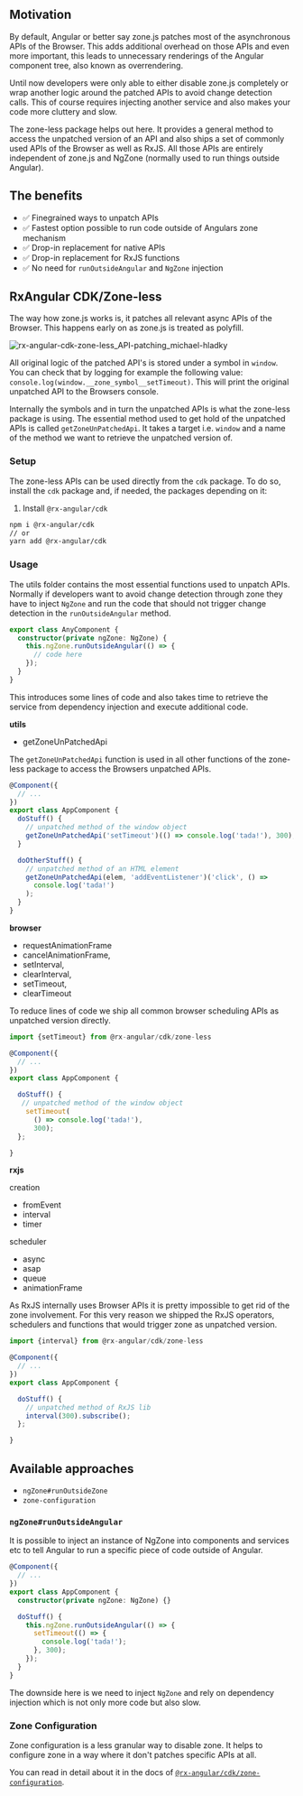 ## Motivation

By default, Angular or better say zone.js patches most of the asynchronous APIs of the Browser.
This adds additional overhead on those APIs and even more important, this leads to unnecessary renderings of the Angular component tree, also known as overrendering.

Until now developers were only able to either disable zone.js completely or wrap another logic around the patched APIs to avoid change detection calls.
This of course requires injecting another service and also makes your code more cluttery and slow.

The zone-less package helps out here.
It provides a general method to access the unpatched version of an API and also ships a set of commonly used APIs of the Browser as well as RxJS.
All those APIs are entirely independent of zone.js and NgZone (normally used to run things outside Angular).

## The benefits

- ✅ Finegrained ways to unpatch APIs
- ✅ Fastest option possible to run code outside of Angulars zone mechanism
- ✅ Drop-in replacement for native APIs
- ✅ Drop-in replacement for RxJS functions
- ✅ No need for `runOutsideAngular` and `NgZone` injection

## RxAngular CDK/Zone-less

The way how zone.js works is, it patches all relevant async APIs of the Browser. This happens early on as zone.js is treated as polyfill.

![rx-angular-cdk-zone-less_API-patching_michael-hladky](https://user-images.githubusercontent.com/10064416/129472845-e27c5a52-f99d-4f5f-b205-4e947e188d25.png)

All original logic of the patched API's is stored under a symbol in `window`. You can check that by logging for example the following value: `console.log(window.__zone_symbol__setTimeout)`.
This will print the original unpatched API to the Browsers console.

Internally the symbols and in turn the unpatched APIs is what the zone-less package is using.
The essential method used to get hold of the unpatched APIs is called `getZoneUnPatchedApi`. It takes a target i.e. `window` and a name of the method we want to retrieve the unpatched version of.

### Setup

The zone-less APIs can be used directly from the `cdk` package.
To do so, install the `cdk` package and, if needed, the packages depending on it:

1. Install `@rx-angular/cdk`

```bash
npm i @rx-angular/cdk
// or
yarn add @rx-angular/cdk
```

### Usage

The utils folder contains the most essential functions used to unpatch APIs.
Normally if developers want to avoid change detection through zone they have to inject `NgZone` and run the code that should not trigger change detection in the `runOutsideAngular` method.

```typescript
export class AnyComponent {
  constructor(private ngZone: NgZone) {
    this.ngZone.runOutsideAngular(() => {
      // code here
    });
  }
}
```

This introduces some lines of code and also takes time to retrieve the service from dependency injection and execute additional code.

**utils**

- getZoneUnPatchedApi

The `getZoneUnPatchedApi` function is used in all other functions of the zone-less package to access the Browsers unpatched APIs.

```typescript
@Component({
  // ...
})
export class AppComponent {
  doStuff() {
    // unpatched method of the window object
    getZoneUnPatchedApi('setTimeout')(() => console.log('tada!'), 300);
  }

  doOtherStuff() {
    // unpatched method of an HTML element
    getZoneUnPatchedApi(elem, 'addEventListener')('click', () =>
      console.log('tada!')
    );
  }
}
```

**browser**

- requestAnimationFrame
- cancelAnimationFrame,
- setInterval,
- clearInterval,
- setTimeout,
- clearTimeout

To reduce lines of code we ship all common browser scheduling APIs as unpatched version directly.

```typescript
import {setTimeout} from @rx-angular/cdk/zone-less

@Component({
  // ...
})
export class AppComponent {

  doStuff() {
   // unpatched method of the window object
    setTimeout(
      () => console.log('tada!'),
      300);
  };

}
```

**rxjs**

creation

- fromEvent
- interval
- timer

scheduler

- async
- asap
- queue
- animationFrame

As RxJS internally uses Browser APIs it is pretty impossible to get rid of the zone involvement.
For this very reason we shipped the RxJS operators, schedulers and functions that would trigger zone as unpatched version.

```typescript
import {interval} from @rx-angular/cdk/zone-less

@Component({
  // ...
})
export class AppComponent {

  doStuff() {
    // unpatched method of RxJS lib
    interval(300).subscribe();
  };

}
```

## Available approaches

- `ngZone#runOutsideZone`
- `zone-configuration`

### `ngZone#runOutsideAngular`

It is possible to inject an instance of NgZone into components and services etc to tell Angular to run a specific piece of code outside of Angular.

```typescript
@Component({
  // ...
})
export class AppComponent {
  constructor(private ngZone: NgZone) {}

  doStuff() {
    this.ngZone.runOutsideAngular(() => {
      setTimeout(() => {
        console.log('tada!');
      }, 300);
    });
  }
}
```

The downside here is we need to inject `NgZone` and rely on dependency injection which is not only more code but also slow.

### Zone Configuration

Zone configuration is a less granular way to disable zone. It helps to configure zone in a way where it don't patches specific APIs at all.

You can read in detail about it in the docs of [`@rx-angular/cdk/zone-configuration`](../zone-configurations/zone-configurations.mdx).
